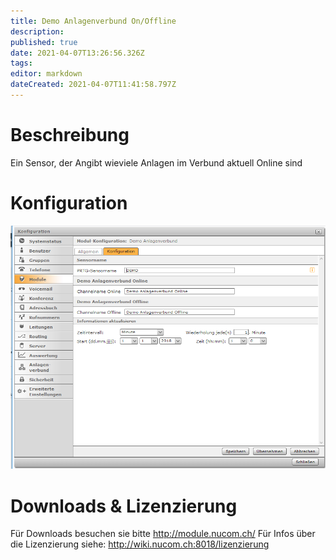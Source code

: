 ```yaml
---
title: Demo Anlagenverbund On/Offline
description: 
published: true
date: 2021-04-07T13:26:56.326Z
tags: 
editor: markdown
dateCreated: 2021-04-07T11:41:58.797Z
---
```


# Beschreibung
Ein Sensor, der Angibt wieviele Anlagen im Verbund aktuell Online sind
# Konfiguration
![Anlageverbund](/uploads/prtg/anlageverbund.png "Anlageverbund")
# Downloads & Lizenzierung
Für Downloads besuchen sie bitte http://module.nucom.ch/
Für Infos über die Lizenzierung siehe: http://wiki.nucom.ch:8018/lizenzierung
